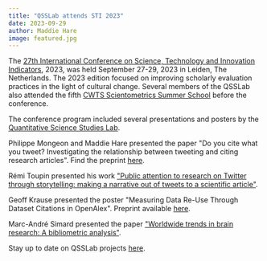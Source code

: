 ```yaml
---
title: "QSSLab attends STI 2023"
date: 2023-09-29
author: Maddie Hare
image: featured.jpg
---
```


The [27th International Conference on Science, Technology and Innovation Indicators](https://www.sti2023.org), 2023, was held September 27-29, 2023 in Leiden, The Netherlands. The 2023 edition focused on improving scholarly evaluation practices in the light of cultural change. Several members of the QSSLab also attended the fifth [CWTS Scientometrics Summer School](https://www.cwts.nl/education/cwts-course-program/cwts-scientometrics-summer-school-2023) before the conference.

The conference program included several presentations and posters by the [Quantitative Science Studies Lab](https://www.qsslab.ca/).

Philippe Mongeon and Maddie Hare presented the paper "Do you cite what you tweet? Investigating the relationship between tweeting and citing research articles". Find the preprint [here](https://arxiv.org/abs/2306.16554).

Rémi Toupin presented his work ["Public attention to research on Twitter through storytelling: making a narrative out of tweets to a scientific article"](https://dapp.orvium.io/deposits/6442b7baa84b45d56155fa48/view).

Geoff Krause presented the poster "Measuring Data Re-Use Through Dataset Citations in OpenAlex". Preprint available [here](https://arxiv.org/abs/2308.04379).

Marc-André Simard presented the paper ["Worldwide trends in brain research: A bibliometric analysis"](https://dapp.orvium.io/deposits/6442ce06e39b0da8d987cf36/view).

Stay up to date on QSSLab projects [here](https://www.qsslab.ca/project/).
